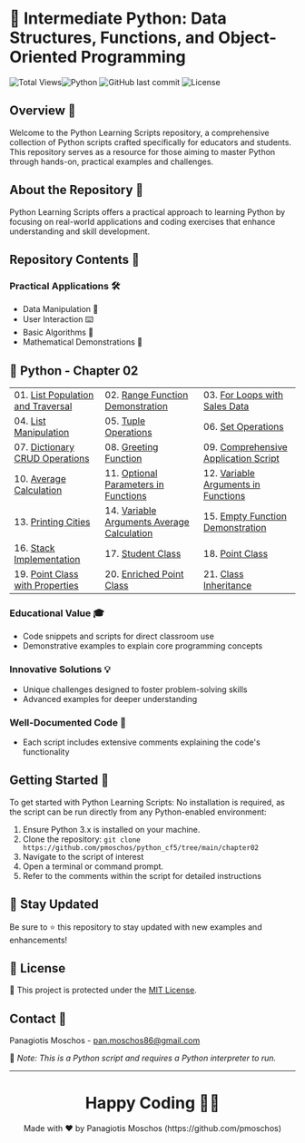 # 🐍 Intermediate Python: Data Structures, Functions, and Object-Oriented Programming

![Total Views](https://views.whatilearened.today/views/github/yourusername/python-educational-scripts.svg)![Python](https://img.shields.io/badge/language-Python-blue.svg) ![GitHub last commit](https://img.shields.io/github/last-commit/pmoschos/python_cf5) ![License](https://img.shields.io/badge/license-MIT-green.svg)

## Overview 🌟
Welcome to the Python Learning Scripts repository, a comprehensive collection of Python scripts crafted specifically for educators and students. This repository serves as a resource for those aiming to master Python through hands-on, practical examples and challenges.

## About the Repository 📖
Python Learning Scripts offers a practical approach to learning Python by focusing on real-world applications and coding exercises that enhance understanding and skill development.

## Repository Contents 📂
### Practical Applications 🛠️
- Data Manipulation 🔢
- User Interaction ⌨️
- Basic Algorithms 🔄
- Mathematical Demonstrations 📏

## 🐍 Python - Chapter 02

<table>
  <tr>
    <td>01. <a href="https://github.com/pmoschos/python_cf5/tree/main/chapter02/01.%20List%20Population%20and%20Traversal" title="Demonstrates how to create and traverse lists in Python, an essential skill for managing collections of data.">List Population and Traversal</a></td>
    <td>02. <a href="https://github.com/pmoschos/python_cf5/tree/main/chapter02/02.%20Range%20Function%20Demonstration" title="Shows how to use the range() function for generating sequences of numbers, a fundamental tool in loop control structures.">Range Function Demonstration</a></td>
    <td>03. <a href="https://github.com/pmoschos/python_cf5/tree/main/chapter02/03.%20For%20Loops%20with%20Sales%20Data" title="Illustrates the use of for-loops for iterating over sequences, including examples with sales data.">For Loops with Sales Data</a></td>
  </tr>
  <tr>
    <td>04. <a href="https://github.com/pmoschos/python_cf5/tree/main/chapter02/04.%20List%20Manipulation" title="Covers various list operations such as adding, removing, and modifying elements, crucial for effective data handling.">List Manipulation</a></td>
    <td>05. <a href="https://github.com/pmoschos/python_cf5/tree/main/chapter02/05.%20Tuple%20Operations" title="Introduces tuple operations and explains their immutability, useful for understanding data structures that should not change.">Tuple Operations</a></td>
    <td>06. <a href="https://github.com/pmoschos/python_cf5/tree/main/chapter02/06.%20Set%20Operations" title="Focuses on set operations, highlighting the uniqueness of elements and common use cases such as membership testing.">Set Operations</a></td>
  </tr>
  <tr>
    <td>07. <a href="https://github.com/pmoschos/python_cf5/tree/main/chapter02/07.%20Dictionary%20CRUD%20Operations" title="Explores CRUD (Create, Read, Update, Delete) operations on dictionaries, a key-value store crucial for efficient data retrieval.">Dictionary CRUD Operations</a></td>
    <td>08. <a href="https://github.com/pmoschos/python_cf5/tree/main/chapter02/08.%20Greeting%20Function" title="Demonstrates how to define and use functions in Python, using a greeting example to illustrate basic function concepts.">Greeting Function</a></td>
    <td>09. <a href="https://github.com/pmoschos/python_cf5/tree/main/chapter02/09.%20Comprehensive%20Application%20Script" title="A comprehensive example combining multiple concepts into a single application script.">Comprehensive Application Script</a></td>
  </tr>
  <tr>
    <td>10. <a href="https://github.com/pmoschos/python_cf5/tree/main/chapter02/10.%20Average%20Calculation" title="Calculates averages from a list of numbers, demonstrating statistical operations in Python.">Average Calculation</a></td>
    <td>11. <a href="https://github.com/pmoschos/python_cf5/tree/main/chapter02/11.%20Optional%20Parameters%20in%20Functions" title="Introduces optional parameters in function definitions, enhancing flexibility and usability of functions.">Optional Parameters in Functions</a></td>
    <td>12. <a href="https://github.com/pmoschos/python_cf5/tree/main/chapter02/12.%20Variable%20Arguments%20in%20Functions" title="Explains the use of *args and **kwargs in functions to handle variable numbers of arguments.">Variable Arguments in Functions</a></td>
  </tr>
  <tr>
    <td>13. <a href="https://github.com/pmoschos/python_cf5/tree/main/chapter02/13.%20Printing%20Cities" title="Prints a list of cities using loops and conditionals, demonstrating control flow and output formatting.">Printing Cities</a></td>
    <td>14. <a href="https://github.com/pmoschos/python_cf5/tree/main/chapter02/14.%20Variable%20Arguments%20Average%20Calculation" title="Uses variable arguments to calculate the average, showcasing flexibility in function definitions.">Variable Arguments Average Calculation</a></td>
    <td>15. <a href="https://github.com/pmoschos/python_cf5/tree/main/chapter02/15.%20Empty%20Function%20Demonstration" title="A simple demonstration of an empty function to illustrate function structure and placeholder use.">Empty Function Demonstration</a></td>
  </tr>
  <tr>
    <td>16. <a href="https://github.com/pmoschos/python_cf5/tree/main/chapter02/16.%20Stack%20Implementation" title="Implements a basic stack data structure using a list, demonstrating LIFO (Last In, First Out) principles.">Stack Implementation</a></td>
    <td>17. <a href="https://github.com/pmoschos/python_cf5/tree/main/chapter02/17.%20Student%20Class" title="Introduces object-oriented programming by defining a Student class, encapsulating attributes and methods.">Student Class</a></td>
    <td>18. <a href="https://github.com/pmoschos/python_cf5/tree/main/chapter02/18.%20Point%20Class" title="Defines a Point class to represent coordinates in a 2D space, illustrating basic class creation and usage.">Point Class</a></td>
  </tr>
  <tr>
    <td>19. <a href="https://github.com/pmoschos/python_cf5/tree/main/chapter02/19.%20Point%20Class%20with%20Properties" title="Enhances the Point class with properties to manage attribute access, showing advanced class features.">Point Class with Properties</a></td>
    <td>20. <a href="https://github.com/pmoschos/python_cf5/tree/main/chapter02/20.%20Enriched%20Point%20Class" title="Further enriches the Point class with additional methods and attributes, providing a comprehensive example of class development.">Enriched Point Class</a></td>
    <td>21. <a href="https://github.com/pmoschos/python_cf5/tree/main/chapter02/21.%20Class%20Inheritance" title="Demonstrates inheritance in Python by creating a subclass that extends the functionality of a base class.">Class Inheritance</a></td>
  </tr>
</table>

### Educational Value 🎓
- Code snippets and scripts for direct classroom use
- Demonstrative examples to explain core programming concepts

### Innovative Solutions 💡
- Unique challenges designed to foster problem-solving skills
- Advanced examples for deeper understanding

### Well-Documented Code 📄
- Each script includes extensive comments explaining the code's functionality

## Getting Started 🚀
To get started with Python Learning Scripts:
No installation is required, as the script can be run directly from any Python-enabled environment:
1. Ensure Python 3.x is installed on your machine.
2. Clone the repository: `git clone https://github.com/pmoschos/python_cf5/tree/main/chapter02`
3. Navigate to the script of interest
4. Open a terminal or command prompt.
5. Refer to the comments within the script for detailed instructions

## 📢 Stay Updated

Be sure to ⭐ this repository to stay updated with new examples and enhancements!

## 📄 License
🔐 This project is protected under the [MIT License](https://mit-license.org/).


## Contact 📧
Panagiotis Moschos - pan.moschos86@gmail.com

🔗 *Note: This is a Python script and requires a Python interpreter to run.*

---
<h1 align=center>Happy Coding 👨‍💻 </h1>

<p align="center">
  Made with ❤️ by Panagiotis Moschos (https://github.com/pmoschos)
</p>
